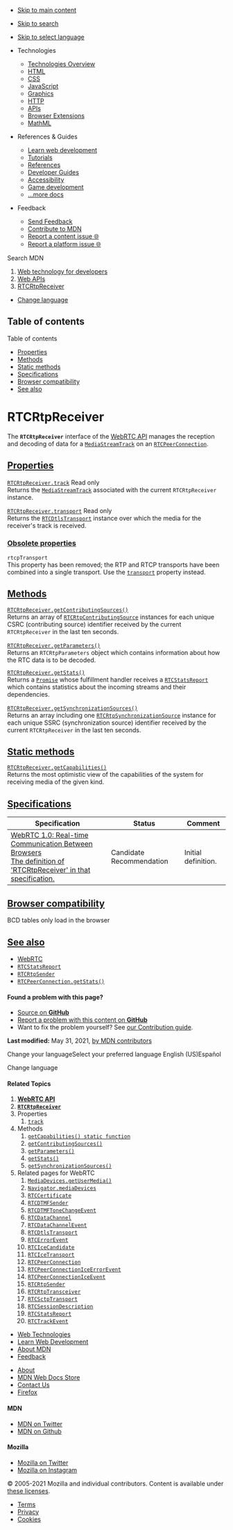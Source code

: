 -   <a href="#content" id="skip-main">Skip to main content</a>
-   <a href="#main-q" id="skip-search">Skip to search</a>
-   <a href="#select-language" id="skip-select-language">Skip to select language</a>

-   Technologies
    -   [Technologies Overview](https://developer.mozilla.org/en-US/docs/Web)
    -   [HTML](https://developer.mozilla.org/en-US/docs/Web/HTML)
    -   [CSS](https://developer.mozilla.org/en-US/docs/Web/CSS)
    -   [JavaScript](https://developer.mozilla.org/en-US/docs/Web/JavaScript)
    -   [Graphics](https://developer.mozilla.org/en-US/docs/Web/Guide/Graphics)
    -   [HTTP](https://developer.mozilla.org/en-US/docs/Web/HTTP)
    -   [APIs](https://developer.mozilla.org/en-US/docs/Web/API)
    -   [Browser Extensions](https://developer.mozilla.org/en-US/docs/Mozilla/Add-ons/WebExtensions)
    -   [MathML](https://developer.mozilla.org/en-US/docs/Web/MathML)
-   References & Guides
    -   [Learn web development](https://developer.mozilla.org/en-US/docs/Learn)
    -   [Tutorials](https://developer.mozilla.org/en-US/docs/Web/Tutorials)
    -   [References](https://developer.mozilla.org/en-US/docs/Web/Reference)
    -   [Developer Guides](https://developer.mozilla.org/en-US/docs/Web/Guide)
    -   [Accessibility](https://developer.mozilla.org/en-US/docs/Web/Accessibility)
    -   [Game development](https://developer.mozilla.org/en-US/docs/Games)
    -   [...more docs](https://developer.mozilla.org/en-US/docs/Web)
-   Feedback
    -   [Send Feedback](https://developer.mozilla.org/en-US/docs/MDN/Contribute/Feedback)
    -   [Contribute to MDN](https://developer.mozilla.org/en-US/docs/MDN/Contribute)
    -   [Report a content issue 🌐](https://github.com/mdn/content/issues/new)
    -   [Report a platform issue 🌐](https://github.com/mdn/yari/issues/new)

Search MDN

1.  <a href="https://developer.mozilla.org/en-US/docs/Web" class="breadcrumb"><span data-property="name">Web technology for developers</span></a>
2.  <a href="https://developer.mozilla.org/en-US/docs/Web/API" class="breadcrumb-penultimate"><span data-property="name">Web APIs</span></a>
3.  <a href="https://developer.mozilla.org/en-US/docs/Web/API/RTCRtpReceiver" class="breadcrumb-current-page"><span data-property="name">RTCRtpReceiver</span></a>

-   <a href="#select-language" class="language-icon"><span class="show-desktop">Change language</span></a>

Table of contents
-----------------

Table of contents

-   [Properties](#properties)
-   [Methods](#methods)
-   [Static methods](#static_methods)
-   [Specifications](#specifications)
-   [Browser compatibility](#browser_compatibility)
-   [See also](#see_also)

RTCRtpReceiver
==============

<span class="seoSummary">The **`RTCRtpReceiver`** interface of the [WebRTC API](https://developer.mozilla.org/en-US/docs/Web/API/WebRTC_API) manages the reception and decoding of data for a [`MediaStreamTrack`](https://developer.mozilla.org/en-US/docs/Web/API/MediaStreamTrack) on an [`RTCPeerConnection`](https://developer.mozilla.org/en-US/docs/Web/API/RTCPeerConnection).</span>

[Properties](#properties "Permalink to Properties")
---------------------------------------------------

[`RTCRtpReceiver.track`](https://developer.mozilla.org/en-US/docs/Web/API/RTCRtpReceiver/track) <span class="badge inline readonly" title="This value may not be changed.">Read only </span>  
Returns the [`MediaStreamTrack`](https://developer.mozilla.org/en-US/docs/Web/API/MediaStreamTrack) associated with the current `RTCRtpReceiver` instance. 

[`RTCRtpReceiver.transport`](https://developer.mozilla.org/en-US/docs/Web/API/RTCRtpReceiver/transport) <span class="badge inline readonly" title="This value may not be changed.">Read only </span>  
Returns the [`RTCDtlsTransport`](https://developer.mozilla.org/en-US/docs/Web/API/RTCDtlsTransport) instance over which the media for the receiver's track is received.

### [Obsolete properties](#obsolete_properties "Permalink to Obsolete properties")

`rtcpTransport`   
This property has been removed; the RTP and RTCP transports have been combined into a single transport. Use the [`transport`](https://developer.mozilla.org/en-US/docs/Web/API/RTCRtpReceiver/transport "transport") property instead.

[Methods](#methods "Permalink to Methods")
------------------------------------------

[`RTCRtpReceiver.getContributingSources()`](https://developer.mozilla.org/en-US/docs/Web/API/RTCRtpReceiver/getContributingSources)  
Returns an array of [`RTCRtpContributingSource`](https://developer.mozilla.org/en-US/docs/Web/API/RTCRtpContributingSource) instances for each unique CSRC (contributing source) identifier received by the current `RTCRtpReceiver` in the last ten seconds.

[`RTCRtpReceiver.getParameters()`](https://developer.mozilla.org/en-US/docs/Web/API/RTCRtpReceiver/getParameters)   
Returns an `RTCRtpParameters` object which contains information about how the RTC data is to be decoded.

[`RTCRtpReceiver.getStats()`](https://developer.mozilla.org/en-US/docs/Web/API/RTCRtpReceiver/getStats)  
Returns a [`Promise`](https://developer.mozilla.org/en-US/docs/Web/JavaScript/Reference/Global_Objects/Promise) whose fulfillment handler receives a [`RTCStatsReport`](https://developer.mozilla.org/en-US/docs/Web/API/RTCStatsReport) which contains statistics about the incoming streams and their dependencies.

[`RTCRtpReceiver.getSynchronizationSources()`](https://developer.mozilla.org/en-US/docs/Web/API/RTCRtpReceiver/getSynchronizationSources)   
Returns an array including one [`RTCRtpSynchronizationSource`](https://developer.mozilla.org/en-US/docs/Web/API/RTCRtpSynchronizationSource) instance for each unique SSRC (synchronization source) identifier received by the current `RTCRtpReceiver` in the last ten seconds.

[Static methods](#static_methods "Permalink to Static methods")
---------------------------------------------------------------

[`RTCRtpReceiver.getCapabilities()`](https://developer.mozilla.org/en-US/docs/Web/API/RTCRtpReceiver/getCapabilities)  
Returns the most optimistic view of the capabilities of the system for receiving media of the given kind.

[Specifications](#specifications "Permalink to Specifications")
---------------------------------------------------------------

<table><thead><tr class="header"><th>Specification</th><th>Status</th><th>Comment</th></tr></thead><tbody><tr class="odd"><td><a href="https://w3c.github.io/webrtc-pc/#rtcrtpreceiver-interface" class="external">WebRTC 1.0: Real-time Communication Between Browsers<br />
<span class="small">The definition of 'RTCRtpReceiver' in that specification.</span></a></td><td><span class="spec-cr">Candidate Recommendation</span></td><td>Initial definition.</td></tr></tbody></table>

[Browser compatibility](#browser_compatibility "Permalink to Browser compatibility")
------------------------------------------------------------------------------------

BCD tables only load in the browser

[See also](#see_also "Permalink to See also")
---------------------------------------------

-   [WebRTC](https://developer.mozilla.org/en-US/docs/Web/API/WebRTC_API)
-   [`RTCStatsReport`](https://developer.mozilla.org/en-US/docs/Web/API/RTCStatsReport)
-   [`RTCRtpSender`](https://developer.mozilla.org/en-US/docs/Web/API/RTCRtpSender)
-   [`RTCPeerConnection.getStats()`](https://developer.mozilla.org/en-US/docs/Web/API/RTCPeerConnection/getStats)

#### Found a problem with this page?

-   [Source on **GitHub**](https://github.com/mdn/content/blob/main/files/en-us/web/api/rtcrtpreceiver/index.html "Folder: en-us/web/api/rtcrtpreceiver (Opens in a new tab)")
-   [Report a problem with this content on **GitHub**](https://github.com/mdn/content/issues/new?body=MDN+URL%3A+https%3A%2F%2Fdeveloper.mozilla.org%2Fen-US%2Fdocs%2FWeb%2FAPI%2FRTCRtpReceiver%0A%0A%23%23%23%23+What+information+was+incorrect%2C+unhelpful%2C+or+incomplete%3F%0A%0A%0A%23%23%23%23+Specific+section+or+headline%3F%0A%0A%0A%23%23%23%23+What+did+you+expect+to+see%3F%0A%0A%0A%23%23%23%23+Did+you+test+this%3F+If+so%2C+how%3F%0A%0A%0A%3C%21--+Do+not+make+changes+below+this+line+--%3E%0A%3Cdetails%3E%0A%3Csummary%3EMDN+Content+page+report+details%3C%2Fsummary%3E%0A%0A*+Folder%3A+%60en-us%2Fweb%2Fapi%2Frtcrtpreceiver%60%0A*+MDN+URL%3A+https%3A%2F%2Fdeveloper.mozilla.org%2Fen-US%2Fdocs%2FWeb%2FAPI%2FRTCRtpReceiver%0A*+GitHub+URL%3A+https%3A%2F%2Fgithub.com%2Fmdn%2Fcontent%2Fblob%2Fmain%2Ffiles%2Fen-us%2Fweb%2Fapi%2Frtcrtpreceiver%2Findex.html%0A*+Last+commit%3A+https%3A%2F%2Fgithub.com%2Fmdn%2Fcontent%2Fcommit%2Fb38887c5d8925adbfe4c051f5e59132c7363f55a%0A*+Document+last+modified%3A+2021-05-31T16%3A07%3A26.000Z%0A%0A%3C%2Fdetails%3E&title=Issue+with+%22RTCRtpReceiver%22%3A+%28short+summary+here+please%29&labels=Content%3AWebAPI%2Cneeds-triage "This will take you to https://github.com/mdn/content to file a new issue")
-   Want to fix the problem yourself? See [our Contribution guide](https://github.com/mdn/content/blob/main/README.md).

**Last modified:** May 31, 2021, [by MDN contributors](https://developer.mozilla.org/en-US/docs/Web/API/RTCRtpReceiver/contributors.txt)

Change your languageSelect your preferred language English (US)Español

Change language

#### Related Topics

1.  **[WebRTC API](https://developer.mozilla.org/en-US/docs/Web/API/WebRTC_API)**
2.  **[`RTCRtpReceiver`](https://developer.mozilla.org/en-US/docs/Web/API/RTCRtpReceiver)**
3.  Properties
    1.  [`track`](https://developer.mozilla.org/en-US/docs/Web/API/RTCRtpReceiver/track)
4.  Methods
    1.  [`getCapabilities() static function`](https://developer.mozilla.org/en-US/docs/Web/API/RTCRtpReceiver/getCapabilities)
    2.  [`getContributingSources()`](https://developer.mozilla.org/en-US/docs/Web/API/RTCRtpReceiver/getContributingSources)
    3.  [`getParameters()`](https://developer.mozilla.org/en-US/docs/Web/API/RTCRtpReceiver/getParameters)
    4.  [`getStats()`](https://developer.mozilla.org/en-US/docs/Web/API/RTCRtpReceiver/getStats)
    5.  [`getSynchronizationSources()`](https://developer.mozilla.org/en-US/docs/Web/API/RTCRtpReceiver/getSynchronizationSources)
5.  Related pages for WebRTC
    1.  [`MediaDevices.getUserMedia()`](https://developer.mozilla.org/en-US/docs/Web/API/MediaDevices/getUserMedia)
    2.  [`Navigator.mediaDevices`](https://developer.mozilla.org/en-US/docs/Web/API/Navigator/mediaDevices)
    3.  [`RTCCertificate`](https://developer.mozilla.org/en-US/docs/Web/API/RTCCertificate)
    4.  [`RTCDTMFSender`](https://developer.mozilla.org/en-US/docs/Web/API/RTCDTMFSender)
    5.  [`RTCDTMFToneChangeEvent`](https://developer.mozilla.org/en-US/docs/Web/API/RTCDTMFToneChangeEvent)
    6.  [`RTCDataChannel`](https://developer.mozilla.org/en-US/docs/Web/API/RTCDataChannel)
    7.  [`RTCDataChannelEvent`](https://developer.mozilla.org/en-US/docs/Web/API/RTCDataChannelEvent)
    8.  [`RTCDtlsTransport`](https://developer.mozilla.org/en-US/docs/Web/API/RTCDtlsTransport)
    9.  [`RTCErrorEvent`](https://developer.mozilla.org/en-US/docs/Web/API/RTCErrorEvent)
    10. [`RTCIceCandidate`](https://developer.mozilla.org/en-US/docs/Web/API/RTCIceCandidate)
    11. [`RTCIceTransport`](https://developer.mozilla.org/en-US/docs/Web/API/RTCIceTransport)
    12. [`RTCPeerConnection`](https://developer.mozilla.org/en-US/docs/Web/API/RTCPeerConnection)
    13. [`RTCPeerConnectionIceErrorEvent`](https://developer.mozilla.org/en-US/docs/Web/API/RTCPeerConnectionIceErrorEvent)
    14. [`RTCPeerConnectionIceEvent`](https://developer.mozilla.org/en-US/docs/Web/API/RTCPeerConnectionIceEvent)
    15. [`RTCRtpSender`](https://developer.mozilla.org/en-US/docs/Web/API/RTCRtpSender)
    16. [`RTCRtpTransceiver`](https://developer.mozilla.org/en-US/docs/Web/API/RTCRtpTransceiver)
    17. [`RTCSctpTransport`](https://developer.mozilla.org/en-US/docs/Web/API/RTCSctpTransport)
    18. [`RTCSessionDescription`](https://developer.mozilla.org/en-US/docs/Web/API/RTCSessionDescription)
    19. [`RTCStatsReport`](https://developer.mozilla.org/en-US/docs/Web/API/RTCStatsReport)
    20. [`RTCTrackEvent`](https://developer.mozilla.org/en-US/docs/Web/API/RTCTrackEvent)

-   [Web Technologies](https://developer.mozilla.org/en-US/docs/Web)
-   [Learn Web Development](https://developer.mozilla.org/en-US/docs/Learn)
-   [About MDN](https://developer.mozilla.org/en-US/docs/MDN/About)
-   [Feedback](https://developer.mozilla.org/en-US/docs/MDN/Feedback)

<!-- -->

-   [About](https://www.mozilla.org/about/)
-   [MDN Web Docs Store](https://shop.spreadshirt.com/mdn-store/)
-   [Contact Us](https://www.mozilla.org/contact/)
-   [Firefox](https://www.mozilla.org/firefox/?utm_source=developer.mozilla.org&utm_campaign=footer&utm_medium=referral)

#### MDN

-   <a href="https://twitter.com/mozdevnet" class="social-icon twitter"><span class="visually-hidden">MDN on Twitter</span></a>
-   <a href="https://github.com/mdn/" class="social-icon github"><span class="visually-hidden">MDN on Github</span></a>

#### Mozilla

-   <a href="https://twitter.com/mozilla" class="social-icon twitter"><span class="visually-hidden">Mozilla on Twitter</span></a>
-   <a href="https://www.instagram.com/mozillagram/" class="social-icon instagram"><span class="visually-hidden">Mozilla on Instagram</span></a>

© 2005-2021 Mozilla and individual contributors. Content is available under [these licenses](https://developer.mozilla.org/docs/MDN/About#Copyrights_and_licenses).

-   [Terms](https://www.mozilla.org/about/legal/terms/mozilla)
-   [Privacy](https://www.mozilla.org/privacy/websites/)
-   [Cookies](https://www.mozilla.org/privacy/websites/#cookies)
